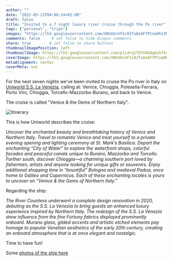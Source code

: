 ```yaml
---
author: ""
date: "2022-03-13T04:00:24+02:00"
draft: false
title: "Invited to a 7 night luxury river cruise through the Po river"
tags: ["personal", "trips"]
images: "https://lh3.googleusercontent.com/XNnUUchFIc0JfuQx6FfPCnaHh13N_zVXN_wgOkmI5T5RDhXC5b5SMfM4PnubFGVTGDlKTG-2LBbO1nwt1WKbf_f9M7_Z5AIHUImvfmrtL2_XlU0jBfCouHW83w6G06zireuf5pVkLho=w2400"
comments: false     # set false to hide Disqus comments
share: true        # set false to share buttons
thumbnailImagePosition: left
thumbnailImage: https://lh3.googleusercontent.com/plLdrq1fDfnDGAqmik7kuQiq0pIRpCYcPPwZIidaelv8VXkUEbJUBNti_gy-V7ibUTnvn9nKf4ZTc89_6QAnIBYi2ZqasgoTiuAE6hrD_gdF5u1xrEbcx_Z3msNd3tRfuGFyjLlV7oQ=w2400
coverImage: https://lh3.googleusercontent.com/XNnUUchFIc0JfuQx6FfPCnaHh13N_zVXN_wgOkmI5T5RDhXC5b5SMfM4PnubFGVTGDlKTG-2LBbO1nwt1WKbf_f9M7_Z5AIHUImvfmrtL2_XlU0jBfCouHW83w6G06zireuf5pVkLho=w2400
metaAlignment: center
coverMeta: out
---
```


For the next seven nights we've been invited to cruise the Po river in Italy on [Uniworld S.S. La Venezia](https://www.uniworld.com/us/river-cruise/italy/venice-and-the-gems-of-northern-italy/2022-venice-to-venice), calling at: Venice, Chioggia, Polesella-Ferrara, Porto Viro, Chioggia, Torcello-Mazzorbo-Burano, and back to Venice.

<!--more-->

The cruise is called "Venice & the Gems of Northern Italy".

![Itinerary](https://www.uniworld.com/dfsmedia/0abe5a49082f4fa787b315e25f74cead/5940-50033/options/keepaspectratio/map-2021-vgni)

This is how Uniworld describes the cruise:

_Uncover the enchanted beauty and breathtaking history of Venice and Northern Italy. Travel to romantic Venice and treat yourself to a private evening opening and lighting ceremony at St. Mark’s Basilica. Depart the enchanting “City of Water” to explore the waterfront shops, colorful facades and peaceful canals unique to Burano, Mazzorbo and Torcello. Farther south, discover Chioggia—a charming southern port loved by fishermen, artists and anyone looking for unique gifts or souvenirs. Enjoy additional shopping time in “bountiful” Bologna and medieval Padua, once home to Galileo and Copernicus. Each of these enchanting locales is yours to uncover on “Venice & the Gems of Northern Italy.”_

Regarding the ship:

_The River Countess underwent a complete design renovation in 2020, debuting as the S.S. La Venezia to bring guests an enhanced luxury experience inspired by Northern Italy. The redesign of the S.S. La Venezia drew influence from the fine Fortuny fabrics displayed prominently onboard. Murano glass, gilded accents and artistic etched elements pay homage to popular Venetian aesthetics of the early 20th century, creating an onboard atmosphere that is at once elegant and nostalgic._

Time to have fun!

Some [photos of the ship here](https://photos.app.goo.gl/1wgm2LcjtNsK22qg8)
